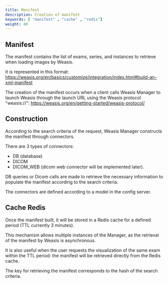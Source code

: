 ```yaml
---
title: Manifest
description: Creation of manifest
keywords: [ "manifest" , "cache" , "redis"]
weight: 40
---
```



## Manifest

The manifest contains the list of exams, series, and instances to retrieve when loading images by Weasis.

It is represented in this format: https://weasis.org/en/basics/customize/integration/index.html#build-an-xml-manifest

The creation of the manifest occurs when a client calls Weasis Manager to launch Weasis through the launch URL using the Weasis protocol "weasis://": https://weasis.org/en/getting-started/weasis-protocol/ 

## Construction

According to the search criteria of the request, Weasis Manager constructs the manifest through connectors.

There are 3 types of connectors:
- DB (database)
- DICOM
- DICOM_WEB (dicom web connector will be implemented later).

DB queries or Dicom calls are made to retrieve the necessary information to populate the manifest according to the search criteria.

The connectors are defined according to a model in the config server.

## Cache Redis

Once the manifest built, it will be stored in a Redis cache for a defined period (TTL currently 3 minutes).

This mechanism allows multiple instances of the Manager, as the retrieval of the manifest by Weasis is asynchronous.

It is also useful when the user requests the visualization of the same exam within the TTL period: the manifest will be retrieved directly from the Redis cache.

The key for retrieving the manifest corresponds to the hash of the search criteria.

 